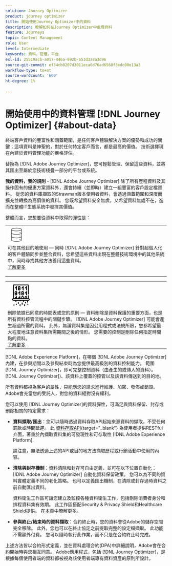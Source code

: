 ```yaml
---
solution: Journey Optimizer
product: journey optimizer
title: 開始使用Journey Optimizer中的資料
description: 瞭解如何在Journey Optimizer中處理資料
feature: Journeys
topic: Content Management
role: User
level: Intermediate
keywords: 資料，管理，平台
exl-id: 25519acb-a017-446a-992b-653d3a8a3d96
source-git-commit: ef34cb0207d3011eca6d76ad6568f3edc00e13a3
workflow-type: tm+mt
source-wordcount: '660'
ht-degree: 1%

---
```


# 開始使用中的資料管理 [!DNL Journey Optimizer] {#about-data}

終端客戶資料的豐富性和涵蓋範圍，是任何客戶體驗解決方案的優勢和成功的關鍵；這項資料是神聖的，對於任何特定客戶而言，都是最高的價值。 技術選擇現在內建於資料管理功能的嚴格評估。

替換為 [!DNL Adobe Journey Optimizer]，您可輕鬆管理、保留這些資料，並將其匯出至屬於您技術棧疊一部分的平台或系統。

**我的資料，我的規則** - [!DNL Adobe Journey Optimizer] 除了所有歷程資料及其操作固有的優惠方案資料外，還會持續（並即時）建立一組豐富的客戶設定檔資料。 從您的資料庫擷取的Strawman版本使用者資料，會透過涵蓋範圍和深度而擴充並轉換為高價值的資料。 您既希望資料安全無虞，又希望資料無處不在，進而在整體IT生態系統中發揮其價值。

整體而言，您想要從資料中取得的彈性是：


<table style="table-layout:fixed">
<tr style="border: 0;">
  <td>
    <div><img alt="目的地" src="assets/do-not-localize/dest.png" /> 
    <br>可在其他目的地使用 — 同時 [!DNL Adobe Journey Optimizer] 針對超個人化的客戶體驗同步並整合資料，您希望這些資料出現在整體技術環境中的其他系統中，同時尋找其他方法善用這些資料。
    <div>
     <a href="../start/ajo-integrations.md">了解更多</a></div>
    </div>
    <br>
  </td>
</tr>
</table>

<!--td>
    <div><img alt="retention" src="assets/do-not-localize/retention.png" />  
    <br>Retained for a stipulated duration – Industry or regional regulations (such as GDPR or CCPA) or internal data governance policies stipulate how long or how short a duration, data needs to be maintained or archived in Adobe Experience Platform Data Lake. <a href="../privacy/get-started-privacy.md">Learn more</a></div>
  </td>
</tr>
<tr style="border: 0;"-->
<table style="table-layout:fixed">
<tr style="border: 0;">
  <td>
    <div><img alt="原則" src="assets/do-not-localize/policy.png" /> 
    <br>刪除依據已同意的時間表或您的原則 — 資料刪除是資料保護的重要方面，也是所有資料控管流程中的關鍵步驟。 [!DNL Adobe Journey Optimizer] 可能會產生超過所需的資料。 此外，無論資料集是因公用程式或法規所限，您都希望最大程度地注意資料集所需期間之後的情形。 您需要的控制是刪除任何指定時間點的資料。 
    </div>
      <div>
     <a href="../privacy/data-hygiene.md">了解更多</a></div>
    </div>
  </td>
</tr>
</table>

[!DNL Adobe Experience Platform]，在哪個 [!DNL Adobe Journey Optimizer] 內建，在參與期間以及參與結束時為您提供最高級別的資料控制能力。 範圍 [!DNL Journey Optimizer]，即可完整控制資料（由產生的或傳入的資料）。 [!DNL Journey Optimizer])、該資料上覆蓋的控管以及該資料傳送到的目的地。

所有資料都視為客戶的屬性，只能應您的請求進行維護、加密、發佈或銷毀。 Adobe會充當您的受託人，對您的資料絕對沒有權利。

您可以使用 [!DNL Journey Optimizer]的資料彈性，可滿足與資料保留、封存或刪除相關的特定需求：

* **資料擷取/匯出**：您可以隨時透過資料存取API起始來源資料的擷取，不受任何罰款或時間延遲。 此 [資料存取API](https://experienceleague.adobe.com/docs/experience-platform/data-access/api.html){target="_blank"} 為使用者提供RESTful介面，著重於內擷取資料集的可發現性和可存取性 [!DNL Adobe Experience Platform]. <!--In the future (on roadmap), you can use file-based destinations to export and migrate log data from Adobe Journey Optimizer. -->

  請注意，無法透過上述的API或目的地方法擷取歷程或行銷活動中使用的內容。

<!--
* **Profile Service Data Retention**: For Behavioral and Time series data appended to any Profile, you may choose to use Journey Optimizer’s default setting of retaining this data for up to 30 days from the date of its addition to a Profile, or until an alternative time-period selected by the you. The time that Adobe keeps this data varies from contract to contract, and is outlined in an organization’s data retention policy.

  Learn more about Experience Event expirations in [Adobe Experience Platform documentation](https://experienceleague.adobe.com/docs/experience-platform/profile/event-expirations.html){target="_blank"}.
-->

* **清除與封存機制**：資料清除和封存可自由定義，並可在以下位置自動化： [!DNL Adobe Journey Optimizer] 自動化資料保留政策。 您可以為不同的資料實體定義不同的老化策略。 也可以定義匯出機制，在清除或封存過時資料之前自動匯出資料。

  資料衛生工作區可讓您建立及監控各種資料衛生工作，包括刪除消費者身分和排程資料集有效期。 此工作區搭配Security &amp; Privacy Shield和Healthcare Shield提供。 在[本頁](../privacy/data-hygiene.md)中瞭解更多。

<!--
* **Data Lake and Deletions**: Customer Data stored in the Data Lake can be retained by Journey Optimizer:
    
    * for 7 days to facilitate the onboarding of Customer Data into the Profile Services, after which it may be permanently deleted, or
    * until chosen to be deleted by you

-->

* **參與終止/結束時的資料擷取**：合約終止時，您的資料會從Adobe的儲存空間完全移除。 此外，您也可以在終止協定之前提取完整的設定檔擷取。 此功能不需額外付費。 您可以隨時執行此作業，而不只是在合約終止時完成。

上述方法皆以合約形式定義，並在資料處理合約(DPA)中詳細說明，Adobe會在合約開始時與您相互同意。 Adobe應用程式，包括 [!DNL Journey Optimizer]，是根據每個使用者端的資料都被視為該使用者端專有資料資產的原則所設計。
